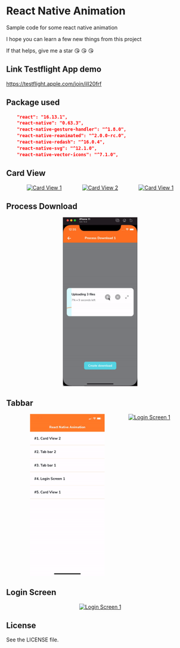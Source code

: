 # React Native Animation 
Sample code for some react native animation

I hope you can learn a few new things from this project

If that helps, give me a star 😘 😘 😘

## Link Testflight App demo
https://testflight.apple.com/join/ilI20frf 

## Package used
```json
    "react": "16.13.1",
    "react-native": "0.63.3",
    "react-native-gesture-handler": "^1.8.0",
    "react-native-reanimated": "^2.0.0-rc.0",
    "react-native-redash": "^16.0.4",
    "react-native-svg": "^12.1.0",
    "react-native-vector-icons": "^7.1.0",
```

## Card View 
<div style="justify-content: space-evenly; align-items: stretch; overflow: scroll; display: flex;">
<a href=""><img width="200px" src="https://github.com/lqduongdev/gif-storage/blob/master/card_view_3.gif?raw=true" title="Card View 1" /></a>
<a href=""><img width="200px" src="https://github.com/lqduongdev/gif-storage/blob/master/card_view_2.gif?raw=true" title="Card View 2" /></a>
<a href=""><img width="200px" src="https://github.com/lqduongdev/gif-storage/blob/master/card_view_1.gif?raw=true" title="Card View 1" /></a>
</div>


## Process Download
<div style="justify-content: space-evenly; align-items: stretch; overflow: scroll; display: flex;">
<a href=""><img width="200px" src="https://github.com/lqduongdev/gif-storage/blob/master/process_download1.gif?raw=true" title="Login Screen 1" /></a>
</div>

## Tabbar
<div style="justify-content: space-evenly; align-items: stretch; overflow: scroll; display: flex;">
<a href=""><img width="200px" src="https://github.com/lqduongdev/gif-storage/blob/master/tabbar_2.gif?raw=true" title="Tabbar 2" /></a>
<a href=""><img width="200px" src="https://github.com/lqduongdev/gif-storage/blob/master/tabbar_1.gif?raw=true" title="Login Screen 1" /></a>
</div>

## Login Screen
<div style="justify-content: space-evenly; align-items: stretch; overflow: scroll; display: flex;">
<a href=""><img width="200px" src="https://github.com/lqduongdev/gif-storage/blob/master/login_screen_1.gif?raw=true" title="Login Screen 1" /></a>
</div>

## License
See the LICENSE file.

